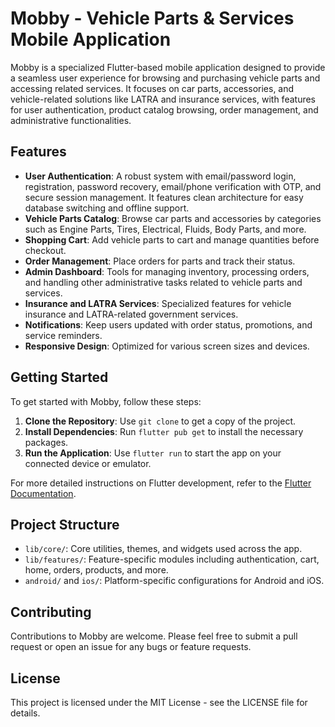 # Mobby - Vehicle Parts & Services Mobile Application

Mobby is a specialized Flutter-based mobile application designed to provide a seamless user experience for browsing and purchasing vehicle parts and accessing related services. It focuses on car parts, accessories, and vehicle-related solutions like LATRA and insurance services, with features for user authentication, product catalog browsing, order management, and administrative functionalities.

## Features

- **User Authentication**: A robust system with email/password login, registration, password recovery, email/phone verification with OTP, and secure session management. It features clean architecture for easy database switching and offline support.
- **Vehicle Parts Catalog**: Browse car parts and accessories by categories such as Engine Parts, Tires, Electrical, Fluids, Body Parts, and more.
- **Shopping Cart**: Add vehicle parts to cart and manage quantities before checkout.
- **Order Management**: Place orders for parts and track their status.
- **Admin Dashboard**: Tools for managing inventory, processing orders, and handling other administrative tasks related to vehicle parts and services.
- **Insurance and LATRA Services**: Specialized features for vehicle insurance and LATRA-related government services.
- **Notifications**: Keep users updated with order status, promotions, and service reminders.
- **Responsive Design**: Optimized for various screen sizes and devices.

## Getting Started

To get started with Mobby, follow these steps:

1. **Clone the Repository**: Use `git clone` to get a copy of the project.
2. **Install Dependencies**: Run `flutter pub get` to install the necessary packages.
3. **Run the Application**: Use `flutter run` to start the app on your connected device or emulator.

For more detailed instructions on Flutter development, refer to the [Flutter Documentation](https://docs.flutter.dev/).

## Project Structure

- `lib/core/`: Core utilities, themes, and widgets used across the app.
- `lib/features/`: Feature-specific modules including authentication, cart, home, orders, products, and more.
- `android/` and `ios/`: Platform-specific configurations for Android and iOS.

## Contributing

Contributions to Mobby are welcome. Please feel free to submit a pull request or open an issue for any bugs or feature requests.

## License

This project is licensed under the MIT License - see the LICENSE file for details.
